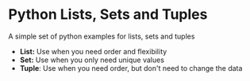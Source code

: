 # Python Lists, Sets and Tuples
A simple set of python examples for lists, sets and tuples

 - **List:** Use when you need order and flexibility 
 - **Set:** Use when you only need unique values 
 - **Tuple**: Use when you need order, but don't need to change the data